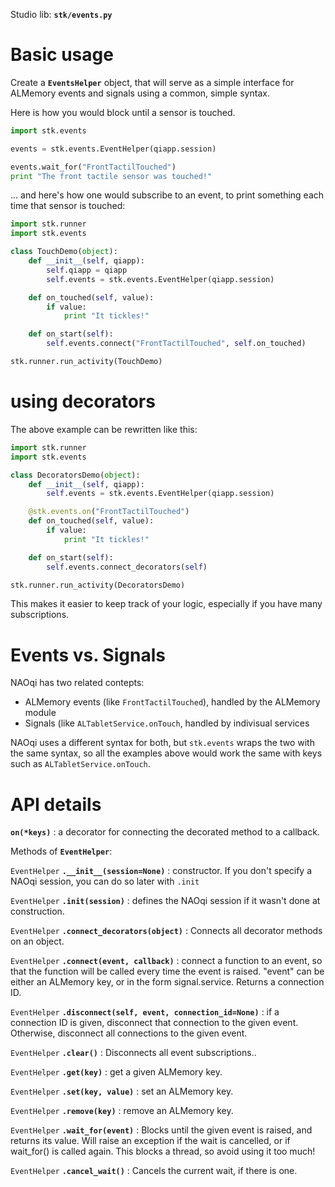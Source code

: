 Studio lib: **`stk/events.py`**


Basic usage
==================

Create a **`EventsHelper`** object, that will serve as a simple interface for ALMemory events and signals using a common, simple syntax.

Here is how you would block until a sensor is touched.

```python
import stk.events

events = stk.events.EventHelper(qiapp.session)

events.wait_for("FrontTactilTouched")
print "The front tactile sensor was touched!"

``` 
... and here's how one would subscribe to an event, to print something each time that sensor is touched:

```python
import stk.runner
import stk.events

class TouchDemo(object):
    def __init__(self, qiapp):
        self.qiapp = qiapp
        self.events = stk.events.EventHelper(qiapp.session)

    def on_touched(self, value):
        if value:
            print "It tickles!"

    def on_start(self):
        self.events.connect("FrontTactilTouched", self.on_touched)

stk.runner.run_activity(TouchDemo)
```

using decorators
==================

The above example can be rewritten like this:

```python
import stk.runner
import stk.events

class DecoratorsDemo(object):
    def __init__(self, qiapp):
        self.events = stk.events.EventHelper(qiapp.session)

    @stk.events.on("FrontTactilTouched")
    def on_touched(self, value):
        if value:
            print "It tickles!"

    def on_start(self):
        self.events.connect_decorators(self)

stk.runner.run_activity(DecoratorsDemo)
```

This makes it easier to keep track of your logic, especially if you have many subscriptions.

Events vs. Signals
==================

NAOqi has two related contepts:
* ALMemory events (like `FrontTactilTouched`), handled by the ALMemory module
* Signals (like `ALTabletService.onTouch`, handled by indivisual services

NAOqi uses a different syntax for both, but `stk.events` wraps the two with the same syntax, so all the examples above would work the same with keys such as `ALTabletService.onTouch`.

API details
=====

**`on(*keys)`** : a decorator for connecting the decorated method to a callback.

Methods of **`EventHelper`**:

`EventHelper` **`.__init__(session=None)`** : constructor. If you don't specify a NAOqi session, you can do so later with `.init`

`EventHelper` **`.init(session)`** : defines the NAOqi session if it wasn't done at construction.

`EventHelper` **`.connect_decorators(object)`** : Connects all decorator methods on an object.

`EventHelper` **`.connect(event, callback)`** : connect a function to an event, so that the function will be called every time the event is raised. "event" can be either an ALMemory key, or in the form signal.service. Returns a connection ID.


`EventHelper` **`.disconnect(self, event, connection_id=None)`** : if a connection ID is given, disconnect that connection to the given event. Otherwise, disconnect all connections to the given event.

`EventHelper` **`.clear()`** : Disconnects all event subscriptions..

`EventHelper` **`.get(key)`** : get a given ALMemory key.

`EventHelper` **`.set(key, value)`** : set an ALMemory key.

`EventHelper` **`.remove(key)`** : remove an ALMemory key.

`EventHelper` **`.wait_for(event)`** : Blocks until the given event is raised, and returns its value. Will raise an exception if the wait is cancelled, or if wait_for() is called again. This blocks a thread, so avoid using it too much!

`EventHelper` **`.cancel_wait()`** : Cancels the current wait, if there is one.
